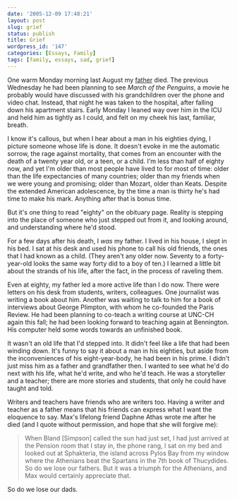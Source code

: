 ```yaml
---
date: '2005-12-09 17:48:21'
layout: post
slug: grief
status: publish
title: Grief
wordpress_id: '147'
categories: [Essays, Family]
tags: [family, essays, sad, grief]
---
```


One warm Monday morning last August my [father](http://maxsteele.org) died.  The previous Wednesday he had been planning to see _March of the Penguins_, a movie he probably would have discussed with his grandchildren over the phone and video chat.  Instead, that night he was taken to the hospital, after falling down his apartment stairs.  Early Monday I leaned way over him in the ICU and held him as tightly as I could, and felt on my cheek his last, familiar, breath.

<!-- more -->

I know it's callous, but when I hear about a man in his eighties dying, I picture someone whose life is done.  It doesn't evoke in me the automatic sorrow, the rage against mortality, that comes from an encounter with the death of a twenty year old, or a teen, or a child.  I'm less than half of eighty now, and yet I'm older than most people have lived to for most of time: older than the life expectancies of many countries; older than my friends when we were young and promising; older than Mozart, older than Keats.  Despite the extended American adolescence, by the time a man is thirty he's had time to make his mark.  Anything after that is bonus time.

But it's one thing to read "eighty" on the obituary page.  Reality is stepping into the place of someone who just stepped out from it, and looking around, and understanding where he'd stood.

For a few days after his death, I _was_ my father.  I lived in his house, I slept in his bed.  I sat at his desk and used his phone to call his old friends, the ones that I had known as a child.  (They aren't any older now.  Seventy to a forty-year-old looks the same way forty did to a boy of ten.)  I learned a little bit about the strands of his life, after the fact, in the process of raveling them.

Even at eighty, my father led a more active life than I do now.  There were letters on his desk from students, writers, colleagues.  One journalist was writing a book about him.  Another was waiting to talk to him for a book of interviews about George Plimpton, with whom he co-founded the Paris Review.  He had been planning to co-teach a writing course at UNC-CH again this fall; he had been looking forward to teaching again at Bennington.  His computer held some words towards an unfinished book.

It wasn't an old life that I'd stepped into.  It didn't feel like a life that had been winding down.  It's funny to say it about a man in his eighties, but aside from the inconveniences of his eight-year-body, he had been in his prime.  I didn't just miss him as a father and grandfather then.  I wanted to see what he'd do next with his life, what he'd write, and who he'd teach.  He was a storyteller and a teacher; there are more stories and students, that only he could have taught and told.

Writers and teachers have friends who are writers too.  Having a writer and teacher as a father means that his friends can express what I want the eloquence to say.  Max's lifelong friend Daphne Athas wrote me after he died (and I quote without permission, and hope that she will forgive me):

> When Bland [Simpson] called the sun had just set, I had just arrived at the Pension room that I stay in, the phone rang, I sat on my bed and looked out at Sphakteria, the island across Pylos Bay from my window  where the Athenians  beat the Spartans in the 7th book of Thucydides.  So do we lose our fathers.  But it was a triumph for the Athenians, and Max would certainly appreciate that.

So do we lose our dads.
